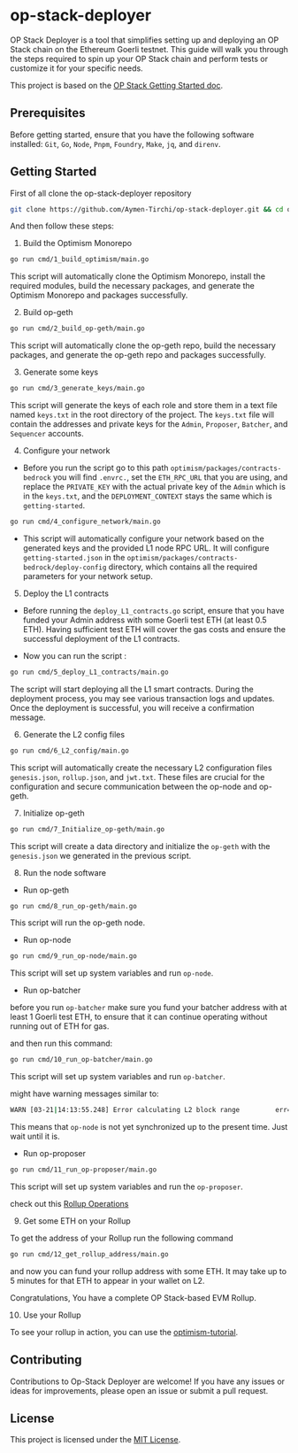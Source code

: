 # op-stack-deployer

OP Stack Deployer is a tool that simplifies setting up and deploying an OP Stack chain on the Ethereum Goerli testnet. This guide will walk you through the steps required to spin up your OP Stack chain and perform tests or customize it for your specific needs.

This project is based on the [OP Stack Getting Started doc](https://stack.optimism.io/docs/build/getting-started/#).

## Prerequisites

Before getting started, ensure that you have the following software installed: `Git`, `Go`, `Node`, `Pnpm`, `Foundry`, `Make`, `jq`, and `direnv`.

## Getting Started

First of all clone the op-stack-deployer repository
```bash
git clone https://github.com/Aymen-Tirchi/op-stack-deployer.git && cd op-stack-deployer
```
And then follow these steps: 

1. Build the Optimism Monorepo

```bash
go run cmd/1_build_optimism/main.go
```
This script will automatically clone the Optimism Monorepo, install the required modules, build the necessary packages, and generate the Optimism Monorepo and packages successfully.

2. Build op-geth

```bash
go run cmd/2_build_op-geth/main.go
```
This script will automatically clone the op-geth repo, build the necessary packages, and generate the op-geth repo and packages successfully.

3. Generate some keys

```bash
go run cmd/3_generate_keys/main.go
```
This script will generate the keys of each role and store them in a text file named `keys.txt` in the root directory of the project. The `keys.txt` file will contain the addresses and private keys for the `Admin`, `Proposer`, `Batcher`, and `Sequencer` accounts.

4. Configure your network

- Before you run the script go to this path `optimism/packages/contracts-bedrock` you will find `.envrc.`, set the `ETH_RPC_URL` that you are using, and replace the `PRIVATE_KEY` with the actual private key of the `Admin` which is in the `keys.txt`, and the `DEPLOYMENT_CONTEXT` stays the same which is `getting-started`.

```bash
go run cmd/4_configure_network/main.go
```
- This script will automatically configure your network based on the generated keys and the provided L1 node RPC URL. It will configure `getting-started.json` in the `optimism/packages/contracts-bedrock/deploy-config` directory, which contains all the required parameters for your network setup.

5. Deploy the L1 contracts
- Before running the `deploy_L1_contracts.go` script, ensure that you have funded your Admin address with some Goerli test ETH (at least 0.5 ETH). Having sufficient test ETH will cover the gas costs and ensure the successful deployment of the L1 contracts.

- Now you can run the script :
```bash
go run cmd/5_deploy_L1_contracts/main.go
```
The script will start deploying all the L1 smart contracts. During the deployment process, you may see various transaction logs and updates. Once the deployment is successful, you will receive a confirmation message.

6. Generate the L2 config files
```bash
go run cmd/6_L2_config/main.go
```
This script will automatically create the necessary L2 configuration files `genesis.json`, `rollup.json`, and `jwt.txt`. These files are crucial for the configuration and secure communication between the op-node and op-geth.

7. Initialize op-geth
```bash
go run cmd/7_Initialize_op-geth/main.go
```
This script will create a data directory and initialize the `op-geth` with the `genesis.json` we generated in the previous script.

8. Run the node software
- Run op-geth 
```bash
go run cmd/8_run_op-geth/main.go
```
This script will run the op-geth node.
- Run op-node

```bash
go run cmd/9_run_op-node/main.go 
```
This script will set up system variables and run `op-node`.

- Run op-batcher

before you run `op-batcher` make sure you fund your batcher address with at least 1 Goerli test ETH, to ensure that it can continue operating without running out of ETH for gas.

and then run this command: 
```bash
go run cmd/10_run_op-batcher/main.go 
```
This script will set up system variables and run `op-batcher`.

might have warning messages similar to: 
```bash
WARN [03-21|14:13:55.248] Error calculating L2 block range         err="failed to get sync status: Post \"http://localhost:8547\": context deadline exceeded"
```
This means that `op-node` is not yet synchronized up to the present time. Just wait until it is.

- Run op-proposer

```bash
go run cmd/11_run_op-proposer/main.go 
```
This script will set up system variables and run the `op-proposer`.

check out this [Rollup Operations](https://stack.optimism.io/docs/build/operations/#) 

9. Get some ETH on your Rollup

To get the address of your Rollup run the following command
```bash
go run cmd/12_get_rollup_address/main.go 
```
and now you can fund your rollup address with some ETH. It may take up to 5 minutes for that ETH to appear in your wallet on L2.

Congratulations, You have a complete OP Stack-based EVM Rollup.

10. Use your Rollup

To see your rollup in action, you can use the [optimism-tutorial](https://github.com/ethereum-optimism/optimism-tutorial/tree/main).

<!-- - Before running the script set the RPC URL and the contract address.
```bash
export ETH_RPC_URL=<ETH_RPC_URL>
```
```bash
export GREETER=0x575E9B4f2c3945d7CF07cb76628d29DF471692B8
```

- And then run this command: 
```bash
go run rollup/rollup.go
```
This script will clone the optimism-tutorial repository and ask for the mnemonic phrase of your wallet and then store it in `mnem.delme` file.  -->

## Contributing

Contributions to Op-Stack Deployer are welcome! If you have any issues or ideas for improvements, please open an issue or submit a pull request.

## License

This project is licensed under the [MIT License](https://opensource.org/license/mit/).
